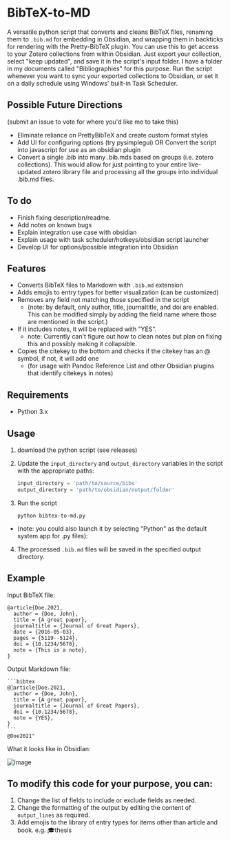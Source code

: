 # BibTeX-to-MD

A versatile python script that converts and cleans BibTeX files, renaming them to `.bib.md` for embedding in Obsidian, and wrapping them in backticks for rendering with the Pretty-BibTeX plugin. You can use this to get access to your Zotero collections from within Obsidian. Just export your collection, select "keep updated", and save it in the script's input folder. I have a folder in my documents called "Bibliographies" for this purpose. Run the script whenever you want to sync your exported collections to Obsidian, or set it on a daily schedule using Windows' built-in Task Scheduler.

## Possible Future Directions 
(submit an issue to vote for where you'd like me to take this)

- Eliminate reliance on PrettyBibTeX and create custom format styles
- Add UI for configuring options (try pysimplegui) OR Convert the script into javascript for use as an obsidian plugin
- Convert a single .bib into many .bib.mds based on groups (i.e. zotero collections). This would allow for just pointing to your entire live-updated zotero library file and processing all the groups into individual .bib.md files.

## To do
- Finish fixing description/readme.
- Add notes on known bugs
- Explain integration use case with obsidian
- Explain usage with task scheduler/hotkeys/obsidian script launcher
- Develop UI for options/possible integration into Obsidian

## Features

- Converts BibTeX files to Markdown with `.bib.md` extension
- Adds emojis to entry types for better visualization (can be customized)
- Removes any field not matching those specified in the script 
   - (note: by default, only author, title, journaltitle, and doi are enabled. This can be modified simply by adding the field name where those are mentioned in the script.)
- If it includes notes, it will be replaced with "YES". 
   - note: Currently can't figure out how to clean notes but plan on fixing this and possibly making it collapsible. 
- Copies the citekey to the bottom and checks if the citekey has an @ symbol, if not, it will add one 
   - (for usage with Pandoc Reference List and other Obsidian plugins that identify citekeys in notes)

## Requirements

- Python 3.x

## Usage

1. download the python script (see releases)

2. Update the `input_directory` and `output_directory` variables in the script with the appropriate paths:

   ```python
   input_directory = 'path/to/source/bibs'
   output_directory = 'path/to/obsidian/output/folder'
   ```

3. Run the script 

   ```
   python bibtex-to-md.py
   ```
- (note: you could also launch it by selecting "Python" as the default system app for .py files):

4. The processed `.bib.md` files will be saved in the specified output directory.

## Example

Input BibTeX file:

```
@article{Doe.2021,
  author = {Doe, John},
  title = {A great paper},
  journaltitle = {Journal of Great Papers},
  date = {2016-05-03},
  pages = {5119--5124},
  doi = {10.1234/5678},
  note = {This is a note},
}
```

Output Markdown file:

````
```bibtex
@📄article{Doe.2021,
  author = {Doe, John},
  title = {A great paper},
  journaltitle = {Journal of Great Papers},
  doi = {10.1234/5678},
  note = {YES},
}
```
@Doe2021"
````


What it looks like in Obsidian:


![image](https://user-images.githubusercontent.com/125603964/228305512-e1dee90b-acb8-45fc-a4bf-583aae8baaaa.png)

## To modify this code for your purpose, you can:

1. Change the list of fields to include or exclude fields as needed.
2. Change the formatting of the output by editing the content of `output_lines` as required.
3. Add emojis to the library of entry types for items other than article and book. e.g. 🎓thesis 
